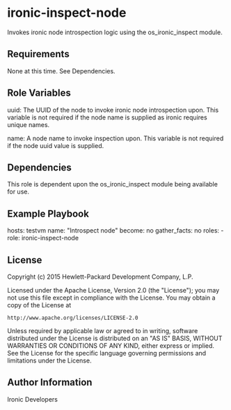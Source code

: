 ironic-inspect-node
===================

Invokes ironic node introspection logic using the os_ironic_inspect module.

Requirements
------------

None at this time.  See Dependencies.

Role Variables
--------------

uuid: The UUID of the node to invoke ironic node introspection upon.
      This variable is not required if the node name is supplied as
      ironic requires unique names.

name: A node name to invoke inspection upon.  This variable is not
      required if the node uuid value is supplied.

Dependencies
------------

This role is dependent upon the os_ironic_inspect module being
available for use.

Example Playbook
----------------

hosts: testvm
  name: "Introspect node"
  become: no
  gather_facts: no
  roles:
    - role: ironic-inspect-node

License
-------

Copyright (c) 2015 Hewlett-Packard Development Company, L.P.

Licensed under the Apache License, Version 2.0 (the "License");
you may not use this file except in compliance with the License.
You may obtain a copy of the License at

    http://www.apache.org/licenses/LICENSE-2.0

Unless required by applicable law or agreed to in writing, software
distributed under the License is distributed on an "AS IS" BASIS,
WITHOUT WARRANTIES OR CONDITIONS OF ANY KIND, either express or implied.
See the License for the specific language governing permissions and
limitations under the License.

Author Information
------------------

Ironic Developers
